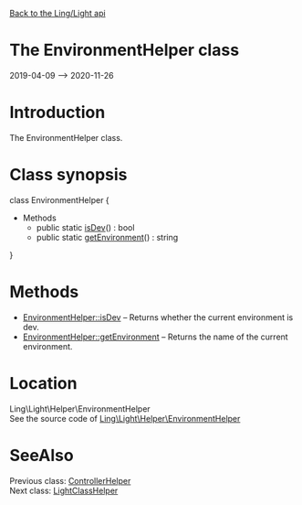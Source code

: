 [Back to the Ling/Light api](https://github.com/lingtalfi/Light/blob/master/doc/api/Ling/Light.md)



The EnvironmentHelper class
================
2019-04-09 --> 2020-11-26






Introduction
============

The EnvironmentHelper class.



Class synopsis
==============


class <span class="pl-k">EnvironmentHelper</span>  {

- Methods
    - public static [isDev](https://github.com/lingtalfi/Light/blob/master/doc/api/Ling/Light/Helper/EnvironmentHelper/isDev.md)() : bool
    - public static [getEnvironment](https://github.com/lingtalfi/Light/blob/master/doc/api/Ling/Light/Helper/EnvironmentHelper/getEnvironment.md)() : string

}






Methods
==============

- [EnvironmentHelper::isDev](https://github.com/lingtalfi/Light/blob/master/doc/api/Ling/Light/Helper/EnvironmentHelper/isDev.md) &ndash; Returns whether the current environment is dev.
- [EnvironmentHelper::getEnvironment](https://github.com/lingtalfi/Light/blob/master/doc/api/Ling/Light/Helper/EnvironmentHelper/getEnvironment.md) &ndash; Returns the name of the current environment.





Location
=============
Ling\Light\Helper\EnvironmentHelper<br>
See the source code of [Ling\Light\Helper\EnvironmentHelper](https://github.com/lingtalfi/Light/blob/master/Helper/EnvironmentHelper.php)



SeeAlso
==============
Previous class: [ControllerHelper](https://github.com/lingtalfi/Light/blob/master/doc/api/Ling/Light/Helper/ControllerHelper.md)<br>Next class: [LightClassHelper](https://github.com/lingtalfi/Light/blob/master/doc/api/Ling/Light/Helper/LightClassHelper.md)<br>
